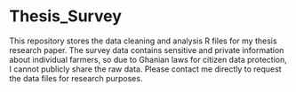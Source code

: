 # Thesis_Survey
This repository stores the data cleaning and analysis R files for my thesis research paper. The survey data contains sensitive and private information about individual farmers, so due to Ghanian laws for citizen data protection, I cannot publicly share the raw data. Please contact me directly to request the data files for research purposes.

